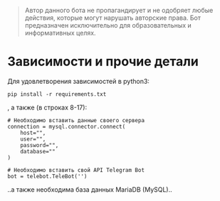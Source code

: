 > Автор данного бота не пропагандирует и не одобряет любые действия, которые могут нарушать авторские права. Бот предназначен исключительно для образовательных и информативных целях.
# Зависимости и прочие детали
Для удовлетворения зависимостей в python3:

`pip install -r requirements.txt`

, а также (в строках 8-17):

```
# Необходимо вставить данные своего сервера
connection = mysql.connector.connect(
    host="",
    user="",
    password="",
    database=""
)

# Необходимо вставить свой API Telegram Bot
bot = telebot.TeleBot('')
```

..а также необходима база данных MariaDB (MySQL)..
